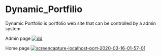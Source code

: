 # Dynamic_Portfilio
 Dynamic Portfolio is portfolio web site that can be controlled by a admin system
 
Admin page
<a href="https://ibb.co/DtyLLQN"><img src="https://i.ibb.co/0cSQQrk/dd.png" alt="dd" border="0"></a>

Home page 
<a href="https://ibb.co/pb7rgJ5"><img src="https://i.ibb.co/pb7rgJ5/screencapture-localhost-port-2020-03-16-01-57-01.png" alt="screencapture-localhost-port-2020-03-16-01-57-01" border="0"></a>
